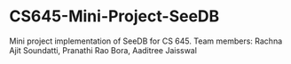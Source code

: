 # CS645-Mini-Project-SeeDB
Mini project implementation of SeeDB for CS 645. Team members: Rachna Ajit Soundatti, Pranathi Rao Bora, Aaditree Jaisswal
